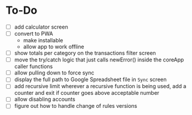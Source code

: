 # To-Do

- [ ] add calculator screen
- [ ] convert to PWA
  - make installable
  - allow app to work offline
- [ ] show totals per category on the transactions filter screen
- [ ] move the try/catch logic that just calls newError() inside the coreApp caller functions
- [ ] allow pulling down to force sync
- [ ] display the full path to Google Spreadsheet file in `Sync` screen
- [ ] add recursive limit
      wherever a recursive function is being used, add a counter and exit if counter goes above acceptable number
- [ ] allow disabling accounts
- [ ] figure out how to handle change of rules versions
